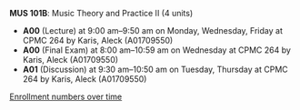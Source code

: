 **MUS 101B**: Music Theory and Practice II (4 units)

- **A00** (Lecture) at 9:00 am–9:50 am on Monday, Wednesday, Friday at CPMC 264 by Karis, Aleck (A01709550)
- **A00** (Final Exam) at 8:00 am–10:59 am on Wednesday at CPMC 264 by Karis, Aleck (A01709550)
- **A01** (Discussion) at 9:30 am–10:50 am on Tuesday, Thursday at CPMC 264 by Karis, Aleck (A01709550)

[Enrollment numbers over time](./MUS101B.tsv)
